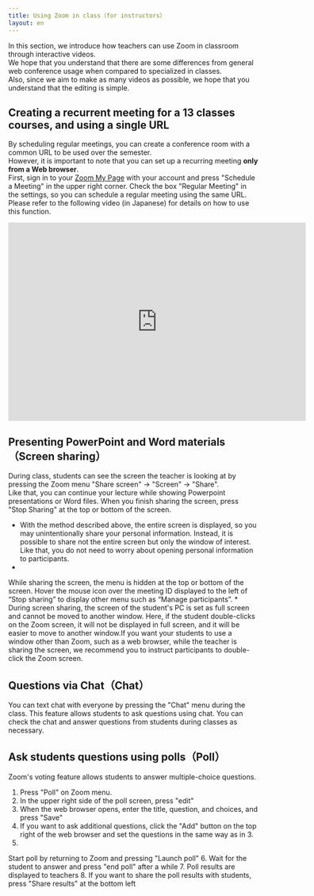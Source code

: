 ```yaml
---
title: Using Zoom in class（for instructors）
layout: en
---
```


In this section, we introduce how teachers can use Zoom in classroom through interactive videos.   
We hope that you understand that there are some differences from general web conference usage when compared to specialized in classes.  
Also, since we aim to make as many videos as possible, we hope that you understand that the editing is simple. 

<a name="schedule"> </a>
## Creating a recurrent meeting for a 13 classes courses, and using a single URL
By scheduling regular meetings, you can create a conference room with a common URL to be used over the semester.  
However, it is important to note that you can set up a recurring meeting **only from a Web browser**.  
First, sign in to your <a href="https://zoom.us/profile" target="_blank">Zoom My Page</a> with your account and press "Schedule a Meeting" in the upper right corner.
Check the box "Regular Meeting" in the settings, so you can schedule a regular meeting using the same URL.
Please refer to the following video (in Japanese) for details on how to use this function.  

<iframe width="600" height="400" src="https://www.youtube.com/embed/rf_Tw0L5PLs" frameborder="0" allow="accelerometer; autoplay; encrypted-media; gyroscope; picture-in-picture" allowfullscreen></iframe>


<a name="sharing_screen_materials"> </a>
## Presenting PowerPoint and Word materials（Screen sharing）
During class, students can see the screen the teacher is looking at by pressing the Zoom menu "Share screen" → "Screen" → "Share".  
Like that, you can continue your lecture while showing Powerpoint presentations or Word files.
When you finish sharing the screen, press "Stop Sharing" at the top or bottom of the screen. 
  * With the method described above, the entire screen is displayed, so you may unintentionally share your personal information. Instead, it is possible to share not the entire screen but only the window of interest. Like that, you do not need to worry about opening personal information to participants.
  * 
While sharing the screen, the menu is hidden at the top or bottom of the screen. Hover the mouse icon over the meeting ID displayed to the left of “Stop sharing” to display other menu such as “Manage participants”. 
  * 
During screen sharing, the screen of the student's PC is set as full screen and cannot be moved to another window. Here, if the student double-clicks on the Zoom screen, it will not be displayed in full screen, and it will be easier to move to another window.If you want your students to use a window other than Zoom, such as a web browser, while the teacher is sharing the screen, we recommend you to instruct participants to double-click the Zoom screen.

<a name="chat"> </a>
## Questions via Chat（Chat）

You can text chat with everyone by pressing the "Chat" menu during the class. This feature allows students to ask questions using chat. You can check the chat and answer questions from students during classes as necessary.


<a name="poll"> </a>
## Ask students questions using polls（Poll）
Zoom's voting feature allows students to answer multiple-choice questions.
1. Press "Poll" on Zoom menu.
2. In the upper right side of the poll screen, press "edit"
3. When the web browser opens, enter the title, question, and choices, and press "Save"
4. If you want to ask additional questions, click the "Add" button on the top right of the web browser and set the questions in the same way as in 3.
5. 
Start poll by returning to Zoom and pressing "Launch poll"
6. 
Wait for the student to answer and press "end poll" after a while
7. Poll results are displayed to teachers
8. 
If you want to share the poll results with students, press "Share results" at the bottom left